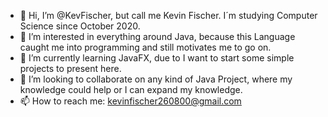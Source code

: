- 👋 Hi, I’m @KevFischer, but call me Kevin Fischer. I´m studying Computer Science since October 2020.
- 👀 I’m interested in everything around Java, because this Language caught me into programming and still motivates me to go on.
- 🌱 I’m currently learning JavaFX, due to I want to start some simple projects to present here.
- 💞️ I’m looking to collaborate on any kind of Java Project, where my knowledge could help or I can expand my knowledge.
- 📫 How to reach me: kevinfischer260800@gmail.com

<!---
KevFischer/KevFischer is a ✨ special ✨ repository because its `README.md` (this file) appears on your GitHub profile.
You can click the Preview link to take a look at your changes.
--->
